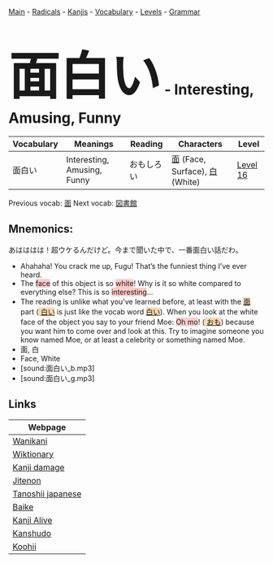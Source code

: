<style> bigfont {font-size: 100px}</style>
[Main](../README.md) -
[Radicals](../radicals.md) -
[Kanjis](../kanjis.md) -
[Vocabulary](../vocabulary.md) -
[Levels](../levels.md) -
[Grammar](../grammar.md)
# <bigfont> 面白い</bigfont> - Interesting, Amusing, Funny 

| Vocabulary | Meanings | Reading | Characters | Level |
| --- | --- | --- | --- | --- |
| 面白い | Interesting, Amusing, Funny | おもしろい |  [面](../kanjis/面.md) (Face, Surface), [白](../kanjis/白.md) (White) | [Level 16](../levels/wk_level16.md) |

Previous vocab: [面](面.md) Next vocab: [図書館](図書館.md) 

## Mnemonics:
あはははは！超ウケるんだけど。今まで聞いた中で、一番面白い話だわ。
* Ahahaha! You crack me up, Fugu! That’s the funniest thing I’ve ever heard.
* The <span style="background-color:#ffcccb"> face</span> of this object is so <span style="background-color:#ffcccb"> white</span>! Why is it so white compared to everything else? This is so <span style="background-color:#ffcccb"> interesting</span>...
* The reading is unlike what you've learned before, at least with the <span style="background-color:#fed8b1"> [面](https://jisho.org/search/面)</span> part (<span style="background-color:#fed8b1"> [白い](https://jisho.org/search/白い)</span> is just like the vocab word <span style="background-color:#fed8b1"> [白い](https://jisho.org/search/白い)</span>). When you look at the white face of the object you say to your friend Moe: <span style="background-color:#ffcccb"> Oh mo</span>! (<span style="background-color:#fed8b1"> [おも](https://jisho.org/search/おも)</span>) because you want him to come over and look at this. Try to imagine someone you know named Moe, or at least a celebrity or something named Moe.
* 面, 白
* Face, White
* [sound:面白い_b.mp3]
* [sound:面白い_g.mp3]


## Links 

| Webpage |
| --- |
| [Wanikani          ](https://www.wanikani.com/kanji/面白い) |
| [Wiktionary        ](https://en.wiktionary.org/wiki/面白い) |
| [Kanji damage      ](http://www.kanjidamage.com/kanji/search?utf8=✓&q=面白い) |
| [Jitenon           ](https://jitenon.com/kanji/面白い) |
| [Tanoshii japanese ](https://www.tanoshiijapanese.com/dictionary/kanji.cfm?k=面白い) |
| [Baike             ](https://baike.baidu.com/item/面白い) |
| [Kanji Alive       ](https://app.kanjialive.com/面白い) |
| [Kanshudo          ](https://www.kanshudo.com/searchmn?q=面白い) |
| [Koohii            ](https://kanji.koohii.com/study/kanji/面白い) |
